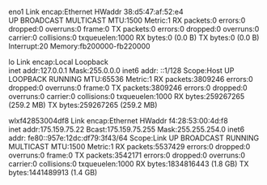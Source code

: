 eno1      Link encap:Ethernet  HWaddr 38:d5:47:af:52:e4  
          UP BROADCAST MULTICAST  MTU:1500  Metric:1
          RX packets:0 errors:0 dropped:0 overruns:0 frame:0
          TX packets:0 errors:0 dropped:0 overruns:0 carrier:0
          collisions:0 txqueuelen:1000 
          RX bytes:0 (0.0 B)  TX bytes:0 (0.0 B)
          Interrupt:20 Memory:fb200000-fb220000 

lo        Link encap:Local Loopback  
          inet addr:127.0.0.1  Mask:255.0.0.0
          inet6 addr: ::1/128 Scope:Host
          UP LOOPBACK RUNNING  MTU:65536  Metric:1
          RX packets:3809246 errors:0 dropped:0 overruns:0 frame:0
          TX packets:3809246 errors:0 dropped:0 overruns:0 carrier:0
          collisions:0 txqueuelen:1000 
          RX bytes:259267265 (259.2 MB)  TX bytes:259267265 (259.2 MB)

wlxf42853004df8 Link encap:Ethernet  HWaddr f4:28:53:00:4d:f8  
          inet addr:175.159.75.22  Bcast:175.159.75.255  Mask:255.255.254.0
          inet6 addr: fe80::957e:12dc:df79:3f43/64 Scope:Link
          UP BROADCAST RUNNING MULTICAST  MTU:1500  Metric:1
          RX packets:5537429 errors:0 dropped:0 overruns:0 frame:0
          TX packets:3542171 errors:0 dropped:0 overruns:0 carrier:0
          collisions:0 txqueuelen:1000 
          RX bytes:1834816443 (1.8 GB)  TX bytes:1441489913 (1.4 GB)

